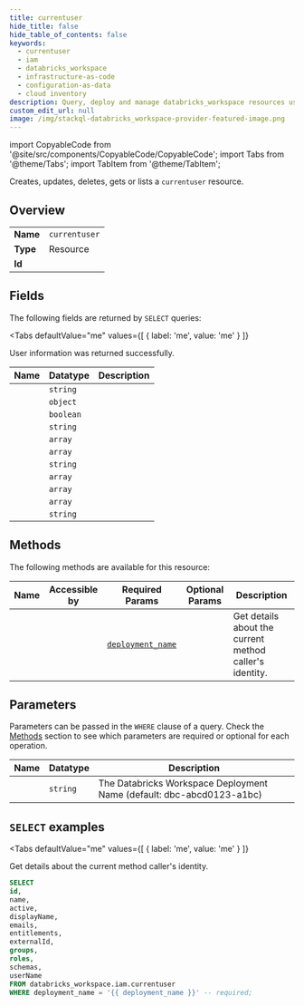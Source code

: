 ```yaml
--- 
title: currentuser
hide_title: false
hide_table_of_contents: false
keywords:
  - currentuser
  - iam
  - databricks_workspace
  - infrastructure-as-code
  - configuration-as-data
  - cloud inventory
description: Query, deploy and manage databricks_workspace resources using SQL
custom_edit_url: null
image: /img/stackql-databricks_workspace-provider-featured-image.png
---
```


import CopyableCode from '@site/src/components/CopyableCode/CopyableCode';
import Tabs from '@theme/Tabs';
import TabItem from '@theme/TabItem';

Creates, updates, deletes, gets or lists a <code>currentuser</code> resource.

## Overview
<table><tbody>
<tr><td><b>Name</b></td><td><code>currentuser</code></td></tr>
<tr><td><b>Type</b></td><td>Resource</td></tr>
<tr><td><b>Id</b></td><td><CopyableCode code="databricks_workspace.iam.currentuser" /></td></tr>
</tbody></table>

## Fields

The following fields are returned by `SELECT` queries:

<Tabs
    defaultValue="me"
    values={[
        { label: 'me', value: 'me' }
    ]}
>
<TabItem value="me">

User information was returned successfully.

<table>
<thead>
    <tr>
    <th>Name</th>
    <th>Datatype</th>
    <th>Description</th>
    </tr>
</thead>
<tbody>
<tr>
    <td><CopyableCode code="id" /></td>
    <td><code>string</code></td>
    <td></td>
</tr>
<tr>
    <td><CopyableCode code="name" /></td>
    <td><code>object</code></td>
    <td></td>
</tr>
<tr>
    <td><CopyableCode code="active" /></td>
    <td><code>boolean</code></td>
    <td></td>
</tr>
<tr>
    <td><CopyableCode code="displayName" /></td>
    <td><code>string</code></td>
    <td></td>
</tr>
<tr>
    <td><CopyableCode code="emails" /></td>
    <td><code>array</code></td>
    <td></td>
</tr>
<tr>
    <td><CopyableCode code="entitlements" /></td>
    <td><code>array</code></td>
    <td></td>
</tr>
<tr>
    <td><CopyableCode code="externalId" /></td>
    <td><code>string</code></td>
    <td></td>
</tr>
<tr>
    <td><CopyableCode code="groups" /></td>
    <td><code>array</code></td>
    <td></td>
</tr>
<tr>
    <td><CopyableCode code="roles" /></td>
    <td><code>array</code></td>
    <td></td>
</tr>
<tr>
    <td><CopyableCode code="schemas" /></td>
    <td><code>array</code></td>
    <td></td>
</tr>
<tr>
    <td><CopyableCode code="userName" /></td>
    <td><code>string</code></td>
    <td></td>
</tr>
</tbody>
</table>
</TabItem>
</Tabs>

## Methods

The following methods are available for this resource:

<table>
<thead>
    <tr>
    <th>Name</th>
    <th>Accessible by</th>
    <th>Required Params</th>
    <th>Optional Params</th>
    <th>Description</th>
    </tr>
</thead>
<tbody>
<tr>
    <td><a href="#me"><CopyableCode code="me" /></a></td>
    <td><CopyableCode code="select" /></td>
    <td><a href="#parameter-deployment_name"><code>deployment_name</code></a></td>
    <td></td>
    <td>Get details about the current method caller's identity.</td>
</tr>
</tbody>
</table>

## Parameters

Parameters can be passed in the `WHERE` clause of a query. Check the [Methods](#methods) section to see which parameters are required or optional for each operation.

<table>
<thead>
    <tr>
    <th>Name</th>
    <th>Datatype</th>
    <th>Description</th>
    </tr>
</thead>
<tbody>
<tr id="parameter-deployment_name">
    <td><CopyableCode code="deployment_name" /></td>
    <td><code>string</code></td>
    <td>The Databricks Workspace Deployment Name (default: dbc-abcd0123-a1bc)</td>
</tr>
</tbody>
</table>

## `SELECT` examples

<Tabs
    defaultValue="me"
    values={[
        { label: 'me', value: 'me' }
    ]}
>
<TabItem value="me">

Get details about the current method caller's identity.

```sql
SELECT
id,
name,
active,
displayName,
emails,
entitlements,
externalId,
groups,
roles,
schemas,
userName
FROM databricks_workspace.iam.currentuser
WHERE deployment_name = '{{ deployment_name }}' -- required;
```
</TabItem>
</Tabs>
